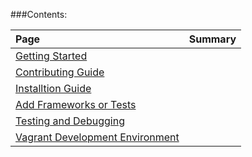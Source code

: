 ###Contents: 

| Page | Summary |
|:---- |:------- |
[Getting Started](Development/Getting-Started) | 
[Contributing Guide](Development/Contributing-Guide) | 
[Installtion Guide](Development/Installation-Guide) | 
[Add Frameworks or Tests](Development/Add-Frameworks-Or-Tests) | 
[Testing and Debugging](Development/Testing-and-Debugging) | 
[Vagrant Development Environment](Development/Vagrant-Development-Environment) | 
